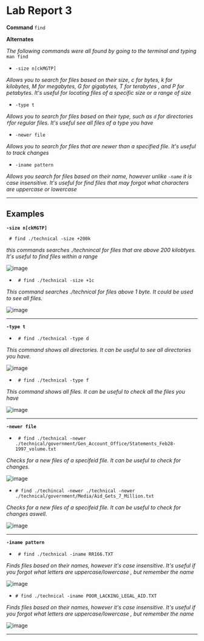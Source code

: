 
# Lab Report 3

**Command** `find`

**Alternates**

*The following commands were all found by going to the terminal and typing* `man find`

* `-size n[ckMGTP]` 

*Allows you to search for files based on their size, c for bytes, k for kilobytes, M for megabytes, G for gigabytes, T for terabytes , and P for petabytes. It's useful for locating files of a specific size or a range of size*

* `-type t` 

*Allows you to search for files based on their type, such as `d` for directories `f`for regular files. It's useful see all files of a type you have*

* `-newer file` 

*Allows you to search for files that are newer than a specified file. It's useful to track changes*

* `-iname pattern`

*Allows you search for files based on their name, however unlike `-name` it is case insensitive. It's useful for find files that may forgot what characters are uppercase or lowercase*

***

## Examples

**`-size n[ckMGTP]`**

``` # find ./technical -size +200k```

*this commands searches ./technincal for files that are above 200 kilobtyes. It's useful to find files within a range*

![image](size200k.png)

* ``` # find ./technical -size +1c```

*This command searches ./technical for files above 1 byte. It could be used to see all files.*

![image](size1c.png)

***

**`-type t`**

* ``` # find ./technical -type d```

*This command shows all directories. It can be useful to see all directories you have.*

![image](typed.png)


* ``` # find ./technical -type f```

*This command shows all files. It can be useful to check all the files you have*

![image](typef.png)

***

**`-newer file`**

* ``` # find ./technical -newer ./technical/government/Gen_Account_Office/Statements_Feb28-1997_volume.txt```

*Checks for a new files of a specifeid file. It can be useful to check for changes.*

![image](newerVolume.png)

* ``` # find ./techincal -newer ./technical -newer ./technical/government/Media/Aid_Gets_7_Million.txt ```

*Checks for a new files of a specifeid file. It can be useful to check for changes aswell.*

![image](Newermillion.png)

***

**`-iname pattern`**

* ``` # find ./technical -iname RR166.TXT```

*Finds files based on their names, however it's case insensitive. It's useful if you forgot what letters are uppercase/lowercase , but remember the name*

![image](RRtxt.png)

* ``` # find ./technical -iname POOR_LACKING_LEGAL_AID.TXT ```

*Finds files based on their names, however it's case insensitive. It's useful if you forgot what letters are uppercase/lowercase , but remember the name*

![image](legaltxt.png)

***
